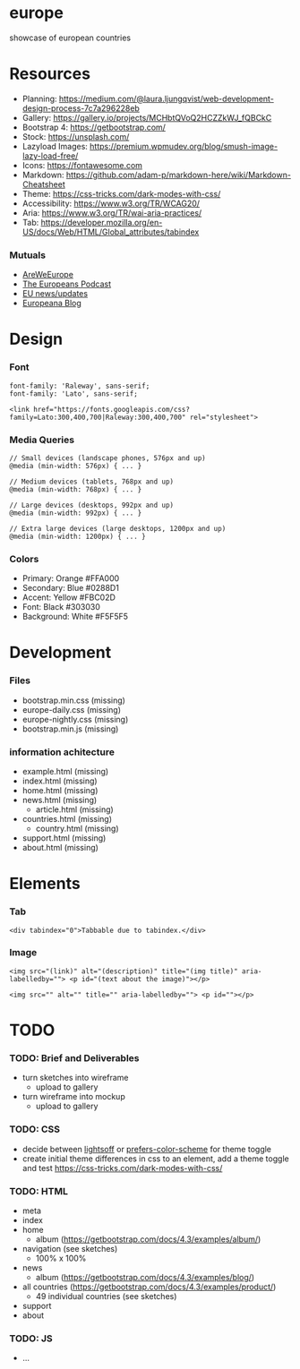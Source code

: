 # europe
showcase of european countries

# Resources
- Planning: https://medium.com/@laura.ljungqvist/web-development-design-process-7c7a296228eb
- Gallery: https://gallery.io/projects/MCHbtQVoQ2HCZZkWJ_fQBCkC
- Bootstrap 4: https://getbootstrap.com/
- Stock: https://unsplash.com/
- Lazyload Images: https://premium.wpmudev.org/blog/smush-image-lazy-load-free/
- Icons: https://fontawesome.com
- Markdown: https://github.com/adam-p/markdown-here/wiki/Markdown-Cheatsheet
- Theme: https://css-tricks.com/dark-modes-with-css/
- Accessibility: https://www.w3.org/TR/WCAG20/
- Aria: https://www.w3.org/TR/wai-aria-practices/
- Tab: https://developer.mozilla.org/en-US/docs/Web/HTML/Global_attributes/tabindex

### Mutuals
- [AreWeEurope](https://www.areweeurope.com/)
- [The Europeans Podcast](https://europeanspodcast.com/)
- [EU news/updates](http://www.europarl.europa.eu/news)
- [Europeana Blog](http://blog.europeana.eu/)

# Design

### Font
```
font-family: 'Raleway', sans-serif;
font-family: 'Lato', sans-serif;
```
```
<link href="https://fonts.googleapis.com/css?family=Lato:300,400,700|Raleway:300,400,700" rel="stylesheet">
```

### Media Queries
```
// Small devices (landscape phones, 576px and up)
@media (min-width: 576px) { ... }

// Medium devices (tablets, 768px and up)
@media (min-width: 768px) { ... }

// Large devices (desktops, 992px and up)
@media (min-width: 992px) { ... }

// Extra large devices (large desktops, 1200px and up)
@media (min-width: 1200px) { ... }
```

### Colors
- Primary: Orange #FFA000
- Secondary: Blue #0288D1
- Accent: Yellow #FBC02D
- Font: Black #303030
- Background: White #F5F5F5

# Development

### Files
- bootstrap.min.css (missing)
- europe-daily.css (missing)
- europe-nightly.css (missing)
- bootstrap.min.js (missing)

### information achitecture
- example.html (missing)
- index.html (missing)
- home.html (missing)
- news.html (missing)
  * article.html (missing)
- countries.html (missing)
  * country.html (missing)
- support.html (missing)
- about.html (missing)

# Elements

### Tab
```
<div tabindex="0">Tabbable due to tabindex.</div>
```

### Image
```
<img src="(link)" alt="(description)" title="(img title)" aria-labelledby=""> <p id="(text about the image)"></p>
```
```
<img src="" alt="" title="" aria-labelledby=""> <p id=""></p>
```

# TODO

### TODO: Brief and Deliverables
- turn sketches into wireframe
  * upload to gallery
- turn wireframe into mockup
  * upload to gallery

### TODO: CSS
- decide between [lightsoff](https://designshack.net/articles/css/lightsoff/) or [prefers-color-scheme](https://css-tricks.com/dark-modes-with-css/) for theme toggle
- create initial theme differences in css to an element, add a theme toggle and test https://css-tricks.com/dark-modes-with-css/

### TODO: HTML
- meta 
- index
- home
  * album (https://getbootstrap.com/docs/4.3/examples/album/)
- navigation (see sketches)
  * 100% x 100%
- news
  * album (https://getbootstrap.com/docs/4.3/examples/blog/)
- all countries (https://getbootstrap.com/docs/4.3/examples/product/)
  * 49 individual countries (see sketches)
- support
- about

### TODO: JS 
- ...
